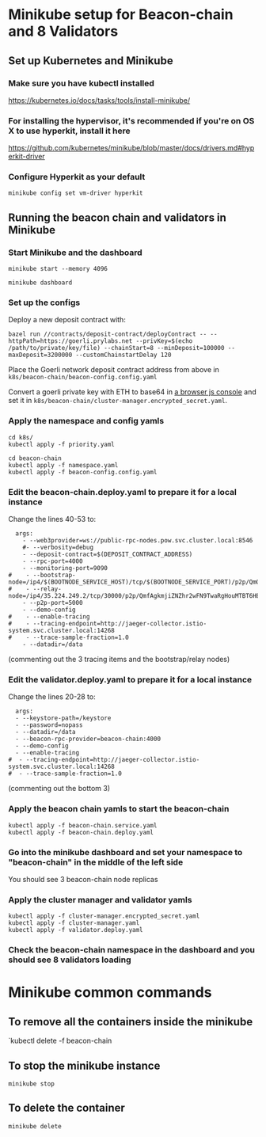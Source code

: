 # Minikube setup for Beacon-chain and 8 Validators

## Set up Kubernetes and Minikube

### Make sure you have kubectl installed

https://kubernetes.io/docs/tasks/tools/install-minikube/

### For installing the hypervisor, it's recommended if you're on OS X to use hyperkit, install it here

https://github.com/kubernetes/minikube/blob/master/docs/drivers.md#hyperkit-driver

### Configure Hyperkit as your default

`minikube config set vm-driver hyperkit`

## Running the beacon chain and validators in Minikube

### Start Minikube and the dashboard

`minikube start --memory 4096`

`minikube dashboard`

### Set up the configs

Deploy a new deposit contract with:

```
bazel run //contracts/deposit-contract/deployContract -- --httpPath=https://goerli.prylabs.net --privKey=$(echo /path/to/private/key/file) --chainStart=8 --minDeposit=100000 --maxDeposit=3200000 --customChainstartDelay 120
```

Place the Goerli network deposit contract address from above in `k8s/beacon-chain/beacon-config.config.yaml`

Convert a goerli private key with ETH to base64 in [a browser js console](https://stackoverflow.com/questions/246801/how-can-you-encode-a-string-to-base64-in-javascript) and set it in `k8s/beacon-chain/cluster-manager.encrypted_secret.yaml`.

### Apply the namespace and config yamls

```
cd k8s/
kubectl apply -f priority.yaml

cd beacon-chain
kubectl apply -f namespace.yaml
kubectl apply -f beacon-config.config.yaml
```

### Edit the beacon-chain.deploy.yaml to prepare it for a local instance

Change the lines 40-53 to:

```
  args:
    - --web3provider=ws://public-rpc-nodes.pow.svc.cluster.local:8546
    #- --verbosity=debug
    - --deposit-contract=$(DEPOSIT_CONTRACT_ADDRESS)
    - --rpc-port=4000
    - --monitoring-port=9090
#    - --bootstrap-node=/ip4/$(BOOTNODE_SERVICE_HOST)/tcp/$(BOOTNODE_SERVICE_PORT)/p2p/QmQEe7o6hKJdGdSkJRh7WJzS6xrex5f4w2SPR6oWbJNriw
#    - --relay-node=/ip4/35.224.249.2/tcp/30000/p2p/QmfAgkmjiZNZhr2wFN9TwaRgHouMTBT6HELyzE5A3BT2wK
    - --p2p-port=5000
    - --demo-config
#    - --enable-tracing
#    - --tracing-endpoint=http://jaeger-collector.istio-system.svc.cluster.local:14268
#    - --trace-sample-fraction=1.0
    - --datadir=/data
```

(commenting out the 3 tracing items and the bootstrap/relay nodes)

### Edit the validator.deploy.yaml to prepare it for a local instance

Change the lines 20-28 to:

```
  args:
  - --keystore-path=/keystore
  - --password=nopass
  - --datadir=/data
  - --beacon-rpc-provider=beacon-chain:4000
  - --demo-config
  - --enable-tracing
#  - --tracing-endpoint=http://jaeger-collector.istio-system.svc.cluster.local:14268
#  - --trace-sample-fraction=1.0
```

(commenting out the bottom 3)

### Apply the beacon chain yamls to start the beacon-chain

```
kubectl apply -f beacon-chain.service.yaml
kubectl apply -f beacon-chain.deploy.yaml
```

### Go into the minikube dashboard and set your namespace to "beacon-chain" in the middle of the left side

You should see 3 beacon-chain node replicas

### Apply the cluster manager and validator yamls

```
kubectl apply -f cluster-manager.encrypted_secret.yaml
kubectl apply -f cluster-manager.yaml
kubectl apply -f validator.deploy.yaml
```

### Check the beacon-chain namespace in the dashboard and you should see 8 validators loading

# Minikube common commands

## To remove all the containers inside the minikube

`kubectl delete -f beacon-chain

## To stop the minikube instance

`minikube stop`

## To delete the container

`minikube delete`
